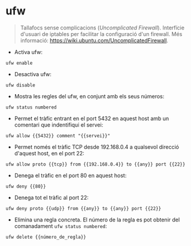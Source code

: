 # ufw

> Tallafocs sense complicacions (_Uncomplicated Firewall_).
> Interfície d'usuari de iptables per facilitar la configuració d'un firewall.
> Més informació: <https://wiki.ubuntu.com/UncomplicatedFirewall>.

- Activa ufw:

`ufw enable`

- Desactiva ufw:

`ufw disable`

- Mostra les regles del ufw, en conjunt amb els seus números:

`ufw status numbered`

- Permet el tràfic entrant en el port 5432 en aquest host amb un comentari que indentifiqui el servei:

`ufw allow {{5432}} comment "{{servei}}"`

- Permet només el tràfic TCP desde 192.168.0.4 a qualsevol direcció d'aquest host, en el port 22:

`ufw allow proto {{tcp}} from {{192.168.0.4}} to {{any}} port {{22}}`

- Denega el tràfic en el port 80 en aquest host:

`ufw deny {{80}}`

- Denega tot el tràfic al port 22:

`ufw deny proto {{udp}} from {{any}} to {{any}} port {{22}}`

- Elimina una regla concreta. El número de la regla es pot obtenir del comanadament `ufw status numbered`:

`ufw delete {{número_de_regla}}`
